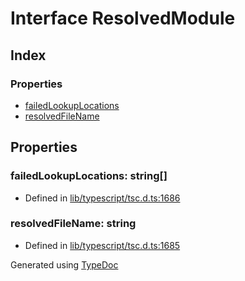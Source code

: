 # Interface ResolvedModule


## Index

### Properties
* [failedLookupLocations](ts.resolvedmodule.md#failedlookuplocations)
* [resolvedFileName](ts.resolvedmodule.md#resolvedfilename)

## Properties

### failedLookupLocations: string[]

* Defined in [lib/typescript/tsc.d.ts:1686](https://github.com/kimamula/typedoc/blob/HEAD/src/lib/typescript/tsc.d.ts#L1686)


### resolvedFileName: string

* Defined in [lib/typescript/tsc.d.ts:1685](https://github.com/kimamula/typedoc/blob/HEAD/src/lib/typescript/tsc.d.ts#L1685)



Generated using [TypeDoc](http://typedoc.io)

